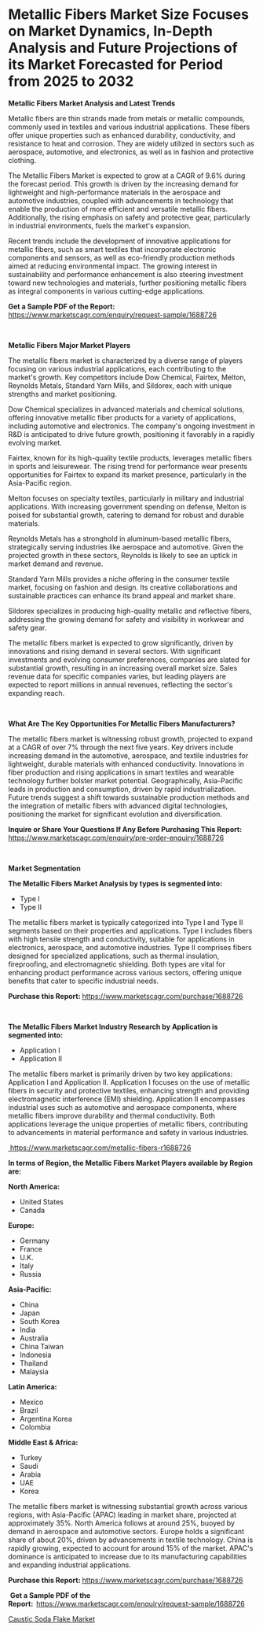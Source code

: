 <p><h1>Metallic Fibers Market Size Focuses on Market Dynamics, In-Depth Analysis and Future Projections of its Market Forecasted for Period from 2025 to 2032</h1></p><p><strong>Metallic Fibers Market Analysis and Latest Trends</strong></p>
<p><p>Metallic fibers are thin strands made from metals or metallic compounds, commonly used in textiles and various industrial applications. These fibers offer unique properties such as enhanced durability, conductivity, and resistance to heat and corrosion. They are widely utilized in sectors such as aerospace, automotive, and electronics, as well as in fashion and protective clothing.</p><p>The Metallic Fibers Market is expected to grow at a CAGR of 9.6% during the forecast period. This growth is driven by the increasing demand for lightweight and high-performance materials in the aerospace and automotive industries, coupled with advancements in technology that enable the production of more efficient and versatile metallic fibers. Additionally, the rising emphasis on safety and protective gear, particularly in industrial environments, fuels the market's expansion.</p><p>Recent trends include the development of innovative applications for metallic fibers, such as smart textiles that incorporate electronic components and sensors, as well as eco-friendly production methods aimed at reducing environmental impact. The growing interest in sustainability and performance enhancement is also steering investment toward new technologies and materials, further positioning metallic fibers as integral components in various cutting-edge applications.</p></p>
<p><strong>Get a Sample PDF of the Report:&nbsp;</strong> <a href="https://www.marketscagr.com/enquiry/request-sample/1688726?utm_campaign=2476&utm_medium=2&utm_source=Github&utm_content=ia&utm_term=26032025&utm_id=metallic-fibers">https://www.marketscagr.com/enquiry/request-sample/1688726</a></p>
<p>&nbsp;</p>
<p><strong>Metallic Fibers Major Market Players</strong></p>
<p><p>The metallic fibers market is characterized by a diverse range of players focusing on various industrial applications, each contributing to the market's growth. Key competitors include Dow Chemical, Fairtex, Melton, Reynolds Metals, Standard Yarn Mills, and Sildorex, each with unique strengths and market positioning.</p><p>Dow Chemical specializes in advanced materials and chemical solutions, offering innovative metallic fiber products for a variety of applications, including automotive and electronics. The company's ongoing investment in R&D is anticipated to drive future growth, positioning it favorably in a rapidly evolving market.</p><p>Fairtex, known for its high-quality textile products, leverages metallic fibers in sports and leisurewear. The rising trend for performance wear presents opportunities for Fairtex to expand its market presence, particularly in the Asia-Pacific region.</p><p>Melton focuses on specialty textiles, particularly in military and industrial applications. With increasing government spending on defense, Melton is poised for substantial growth, catering to demand for robust and durable materials.</p><p>Reynolds Metals has a stronghold in aluminum-based metallic fibers, strategically serving industries like aerospace and automotive. Given the projected growth in these sectors, Reynolds is likely to see an uptick in market demand and revenue.</p><p>Standard Yarn Mills provides a niche offering in the consumer textile market, focusing on fashion and design. Its creative collaborations and sustainable practices can enhance its brand appeal and market share.</p><p>Sildorex specializes in producing high-quality metallic and reflective fibers, addressing the growing demand for safety and visibility in workwear and safety gear.</p><p>The metallic fibers market is expected to grow significantly, driven by innovations and rising demand in several sectors. With significant investments and evolving consumer preferences, companies are slated for substantial growth, resulting in an increasing overall market size. Sales revenue data for specific companies varies, but leading players are expected to report millions in annual revenues, reflecting the sector's expanding reach.</p></p>
<p>&nbsp;</p>
<p><strong>What Are The Key Opportunities For Metallic Fibers Manufacturers?</strong></p>
<p><p>The metallic fibers market is witnessing robust growth, projected to expand at a CAGR of over 7% through the next five years. Key drivers include increasing demand in the automotive, aerospace, and textile industries for lightweight, durable materials with enhanced conductivity. Innovations in fiber production and rising applications in smart textiles and wearable technology further bolster market potential. Geographically, Asia-Pacific leads in production and consumption, driven by rapid industrialization. Future trends suggest a shift towards sustainable production methods and the integration of metallic fibers with advanced digital technologies, positioning the market for significant evolution and diversification.</p></p>
<p><strong>Inquire or Share Your Questions If Any Before Purchasing This Report:</strong> <a href="https://www.marketscagr.com/enquiry/pre-order-enquiry/1688726?utm_campaign=2476&utm_medium=2&utm_source=Github&utm_content=ia&utm_term=26032025&utm_id=metallic-fibers">https://www.marketscagr.com/enquiry/pre-order-enquiry/1688726</a></p>
<p>&nbsp;</p>
<p><strong>Market Segmentation</strong></p>
<p><strong>The Metallic Fibers Market Analysis by types is segmented into:</strong></p>
<p><ul><li>Type I</li><li>Type II</li></ul></p>
<p><p>The metallic fibers market is typically categorized into Type I and Type II segments based on their properties and applications. Type I includes fibers with high tensile strength and conductivity, suitable for applications in electronics, aerospace, and automotive industries. Type II comprises fibers designed for specialized applications, such as thermal insulation, fireproofing, and electromagnetic shielding. Both types are vital for enhancing product performance across various sectors, offering unique benefits that cater to specific industrial needs.</p></p>
<p><strong>Purchase this Report:&nbsp;</strong><a href="https://www.marketscagr.com/purchase/1688726?utm_campaign=2476&utm_medium=2&utm_source=Github&utm_content=ia&utm_term=26032025&utm_id=metallic-fibers">https://www.marketscagr.com/purchase/1688726</a></p>
<p>&nbsp;</p>
<p><strong>The Metallic Fibers Market Industry Research by Application is segmented into:</strong></p>
<p><ul><li>Application I</li><li>Application II</li></ul></p>
<p><p>The metallic fibers market is primarily driven by two key applications: Application I and Application II. Application I focuses on the use of metallic fibers in security and protective textiles, enhancing strength and providing electromagnetic interference (EMI) shielding. Application II encompasses industrial uses such as automotive and aerospace components, where metallic fibers improve durability and thermal conductivity. Both applications leverage the unique properties of metallic fibers, contributing to advancements in material performance and safety in various industries.</p></p>
<p><a href="https://www.marketscagr.com/metallic-fibers-r1688726?utm_campaign=2476&utm_medium=2&utm_source=Github&utm_content=ia&utm_term=26032025&utm_id=metallic-fibers">&nbsp;https://www.marketscagr.com/metallic-fibers-r1688726</a></p>
<p><strong>In terms of Region, the Metallic Fibers Market Players available by Region are:</strong></p>
<p>
    <p> <strong> North America: </strong>
        <ul>
            <li>United States</li>
            <li>Canada</li>
        </ul>
        </p> 
    <p> <strong> Europe: </strong>
        <ul>
            <li>Germany</li>
            <li>France</li>
            <li>U.K.</li>
            <li>Italy</li>
            <li>Russia</li>
        </ul>
        </p> 
    <p> <strong> Asia-Pacific: </strong>
        <ul>
            <li>China</li>
            <li>Japan</li>
            <li>South Korea</li>
            <li>India</li>
            <li>Australia</li>
            <li>China Taiwan</li>
            <li>Indonesia</li>
            <li>Thailand</li>
            <li>Malaysia</li>
        </ul>
        </p> 
    <p> <strong> Latin America: </strong>
        <ul>
            <li>Mexico</li>
            <li>Brazil</li>
            <li>Argentina Korea</li>
            <li>Colombia</li>
        </ul>
        </p> 
    <p> <strong> Middle East & Africa: </strong>
        <ul>
            <li>Turkey</li>
            <li>Saudi</li>
            <li>Arabia</li>
            <li>UAE</li>
            <li>Korea</li>
        </ul>
    </p>
    </p>
<p><p>The metallic fibers market is witnessing substantial growth across various regions, with Asia-Pacific (APAC) leading in market share, projected at approximately 35%. North America follows at around 25%, buoyed by demand in aerospace and automotive sectors. Europe holds a significant share of about 20%, driven by advancements in textile technology. China is rapidly growing, expected to account for around 15% of the market. APAC's dominance is anticipated to increase due to its manufacturing capabilities and expanding industrial applications.</p></p>
<p><strong>Purchase this Report: </strong><a href="https://www.marketscagr.com/purchase/1688726?utm_campaign=2476&utm_medium=2&utm_source=Github&utm_content=ia&utm_term=26032025&utm_id=metallic-fibers">https://www.marketscagr.com/purchase/1688726</a></p>
<p>&nbsp;<strong>Get a Sample PDF of the Report:&nbsp;&nbsp;</strong><a href="https://www.marketscagr.com/enquiry/request-sample/1688726?utm_campaign=2476&utm_medium=2&utm_source=Github&utm_content=ia&utm_term=26032025&utm_id=metallic-fibers">https://www.marketscagr.com/enquiry/request-sample/1688726</a></p>
<p><strong></strong></p>
<p><p><a href="https://github.com/pimanoruman/Market-Research-Report-List-1/blob/main/caustic-soda-flake-market.md?utm_campaign=2476&utm_medium=2&utm_source=Github&utm_content=ia&utm_term=26032025&utm_id=metallic-fibers">Caustic Soda Flake Market</a></p></p>